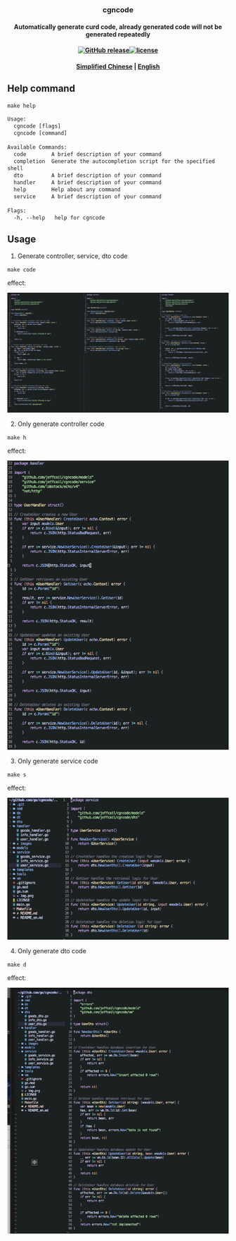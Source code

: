 ### <center>cgncode</center>
#### <center>Automatically generate curd code, already generated code will not be generated repeatedly</center>
#### <center><a href="https://github.com/jeffcail/cgncode/releases"><img src="https://img.shields.io/github/release/cgncode/releases.svg" alt="GitHub release"></a><a href="https://github.com/jeffcail/cgncode/blob/master/LICENSE"><img src="https://img.shields.io/github/license/mashape/apistatus.svg" alt="license"></a><center>
#### <center><a href="./README.md" target="_blank">Simplified Chinese</a> | <a href="./README_en.md" target="_blank">English</a> </center>

## Help command
```shell
make help
```
```shell
Usage:
  cgncode [flags]
  cgncode [command]

Available Commands:
  code        A brief description of your command
  completion  Generate the autocompletion script for the specified shell
  dto         A brief description of your command
  handler     A brief description of your command
  help        Help about any command
  service     A brief description of your command

Flags:
  -h, --help   help for cgncode
```

## Usage
1. Generate controller, service, dto code
```shell
make code
```
effect:

![handler.png](images/code.png)

2. Only generate controller code
```shell
make h 
```
effect:

![handler.png](images/handler.png)

3. Only generate service code
```shell
make s 
```
effect:

![handler.png](images/service.png)

4. Only generate dto code
```shell
make d
```
effect:

![handler.png](images/dto.png)